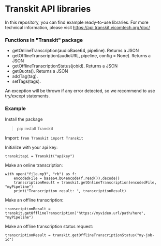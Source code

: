 # Transkit API libraries

In this repository, you can find example ready-to-use libraries. For more technical information, please visit https://api.transkit.vicomtech.org/doc/

### Functions in "Transkit" package

- getOnlineTranscription(audioBase64, pipeline). Returns a JSON
- getOfflineTranscription(audioURL, pipeline, config = None). Returns a JSON
- getOfflineTranscriptionStatus(jobid). Returns a JSON
- getQuota(). Returns a JSON
- addTag(tag).
- setTags(tags).

An exception will be thrown if any error detected, so we recommend to use try/except statements.

### Example

Install the package

> pip install Transkit

Import:
`from Transkit import Transkit`

Initialize with your api key:

`transkitapi = Transkit("apikey")`

Make an online transcription:
```
with open("file.mp3", "rb") as f:
    encodedFile = base64.b64encode(f.read()).decode()
    transcriptionResult = transkit.getOnlineTranscription(encodedFile, "myPipeline")
    print("Transcription result: ", transcriptionResult)
```

Make an offline transcription:
```
transcriptionResult = transkit.getOfflineTranscription("https://myvideo.url/path/here", "myPipeline")
```

Make an offline transcription status request:
```
transcriptionResult = transkit.getOfflineTranscriptionStatus("my-job-id")
```
